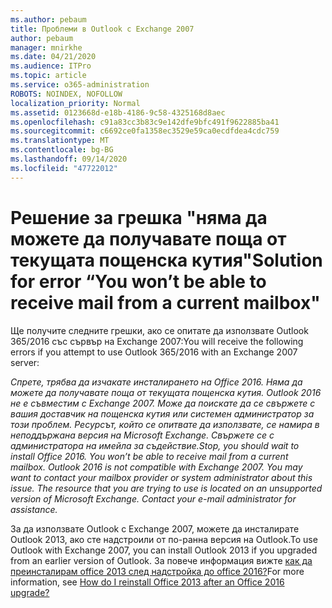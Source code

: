 ```yaml
---
ms.author: pebaum
title: Проблеми в Outlook с Exchange 2007
author: pebaum
manager: mnirkhe
ms.date: 04/21/2020
ms.audience: ITPro
ms.topic: article
ms.service: o365-administration
ROBOTS: NOINDEX, NOFOLLOW
localization_priority: Normal
ms.assetid: 0123668d-e18b-4186-9c58-4325168d8aec
ms.openlocfilehash: c91a83cc3b83c9e142dfe9bfc491f9622885ba41
ms.sourcegitcommit: c6692ce0fa1358ec3529e59ca0ecdfdea4cdc759
ms.translationtype: MT
ms.contentlocale: bg-BG
ms.lasthandoff: 09/14/2020
ms.locfileid: "47722012"
---
```

# <a name="solution-for-error-you-wont-be-able-to-receive-mail-from-a-current-mailbox"></a><span data-ttu-id="fa516-102">Решение за грешка "няма да можете да получавате поща от текущата пощенска кутия"</span><span class="sxs-lookup"><span data-stu-id="fa516-102">Solution for error “You won’t be able to receive mail from a current mailbox"</span></span>
<span data-ttu-id="fa516-103">Ще получите следните грешки, ако се опитате да използвате Outlook 365/2016 със сървър на Exchange 2007:</span><span class="sxs-lookup"><span data-stu-id="fa516-103">You will receive the following errors if you attempt to use Outlook 365/2016 with an Exchange 2007 server:</span></span>

<span data-ttu-id="fa516-104">*Спрете, трябва да изчакате инсталирането на Office 2016. Няма да можете да получавате поща от текущата пощенска кутия. Outlook 2016 не е съвместим с Exchange 2007. Може да поискате да се свържете с вашия доставчик на пощенска кутия или системен администратор за този проблем. Ресурсът, който се опитвате да използвате, се намира в неподдържана версия на Microsoft Exchange. Свържете се с администратора на имейла за съдействие.*</span><span class="sxs-lookup"><span data-stu-id="fa516-104">*Stop, you should wait to install Office 2016. You won’t be able to receive mail from a current mailbox. Outlook 2016 is not compatible with Exchange 2007. You may want to contact your mailbox provider or system administrator about this issue. The resource that you are trying to use is located on an unsupported version of Microsoft Exchange. Contact your e-mail administrator for assistance.*</span></span>

<span data-ttu-id="fa516-105">За да използвате Outlook с Exchange 2007, можете да инсталирате Outlook 2013, ако сте надстроили от по-ранна версия на Outlook.</span><span class="sxs-lookup"><span data-stu-id="fa516-105">To use Outlook with Exchange 2007, you can install Outlook 2013 if you upgraded from an earlier version of Outlook.</span></span> <span data-ttu-id="fa516-106">За повече информация вижте [как да преинсталирам office 2013 след надстройка до office 2016?](https://support.office.com/article/a6ca92f4-cbb4-4609-9fdb-f8d3dd6812f3)</span><span class="sxs-lookup"><span data-stu-id="fa516-106">For more information, see [How do I reinstall Office 2013 after an Office 2016 upgrade?](https://support.office.com/article/a6ca92f4-cbb4-4609-9fdb-f8d3dd6812f3)</span></span>